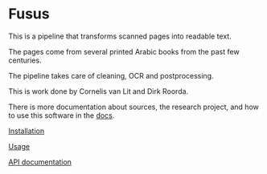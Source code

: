 # Fusus

This is a pipeline that transforms scanned pages into readable text.

The pages come from several printed Arabic books from the past few centuries.

The pipeline takes care of cleaning, OCR and postprocessing.

This is work done by Cornelis van Lit and Dirk Roorda.

There is more documentation about sources, the research project, and how to use
this software in the
[docs](https://among.github.io/fusus/).

[Installation](https://among.github.io/fusus/Install.md)

[Usage](https://among.github.io/fusus/Usage.md)

[API documentation](https://among.github.io/fusus/apidocs/html/pipeline/index.html)

